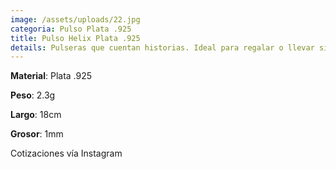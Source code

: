 ```yaml
---
image: /assets/uploads/22.jpg
categoria: Pulso Plata .925
title: Pulso Helix Plata .925
details: Pulseras que cuentan historias. Ideal para regalar o llevar siempre contigo.
---
```

**Material**: Plata .925

**Peso**: 2.3g

**Largo**: 18cm

**G﻿rosor**: 1mm

C﻿otizaciones vía Instagram